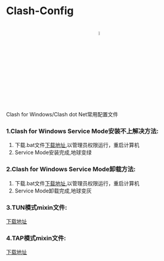 # Clash-Config

<h1 align="center">
  <img src="https://cdn.jsdelivr.net/gh/HXHGTS/Clash-Config/logo_64.png" width="5%" height="5%">
</h1>

Clash for Windows/Clash dot Net常用配置文件

### 1.Clash for Windows Service Mode安装不上解决方法:

1. 下载.bat文件[下载地址](https://raw.githubusercontent.com/HXHGTS/Clash-Config/main/service_install.bat),以管理员权限运行，重启计算机
2. Service Mode安装完成,地球变绿

### 2.Clash for Windows Service Mode卸载方法:

1. 下载.bat文件[下载地址](https://raw.githubusercontent.com/HXHGTS/Clash-Config/main/service_install.bat),以管理员权限运行，重启计算机
2. Service Mode卸载完成,地球变灰

### 3.TUN模式mixin文件:

[下载地址](https://cdn.jsdelivr.net/gh/HXHGTS/Clash-Config/TUN_config.txt)

### 4.TAP模式mixin文件:

[下载地址](https://cdn.jsdelivr.net/gh/HXHGTS/Clash-Config/TAP_config.txt)
